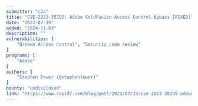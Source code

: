 ```yaml
---
submitter: "c2a"
title: "CVE-2023-38205: Adobe ColdFusion Access Control Bypass [FIXED]"
date: "2023-07-19"
added: "2024-11-03"
description: ""
vulnerabilities: [
    "Broken Access Control", "Security code review"
]
programs: [
    "Adobe"
]
authors: [
    "Stephen Fewer (@stephenfewer)"
]
bounty: "undisclosed"
link: "https://www.rapid7.com/blog/post/2023/07/19/cve-2023-38205-adobe-coldfusion-access-control-bypass-fixed/"
---
```




